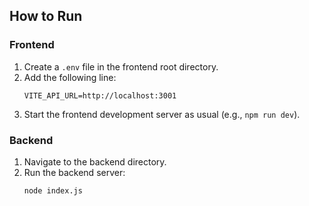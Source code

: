 ## How to Run

### Frontend

1. Create a `.env` file in the frontend root directory.
2. Add the following line:
    ```
    VITE_API_URL=http://localhost:3001
    ```
3. Start the frontend development server as usual (e.g., `npm run dev`).

### Backend

1. Navigate to the backend directory.
2. Run the backend server:
    ```
    node index.js
    ```